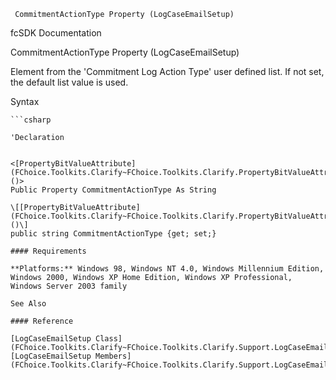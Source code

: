 ﻿     CommitmentActionType Property (LogCaseEmailSetup)                                                   

fcSDK Documentation

CommitmentActionType Property (LogCaseEmailSetup)

Element from the 'Commitment Log Action Type' user defined list. If not set, the default list value is used.

Syntax

```vbnet
```csharp

'Declaration
 

<[PropertyBitValueAttribute](FChoice.Toolkits.Clarify~FChoice.Toolkits.Clarify.PropertyBitValueAttribute.md)()>
Public Property CommitmentActionType As String

\[[PropertyBitValueAttribute](FChoice.Toolkits.Clarify~FChoice.Toolkits.Clarify.PropertyBitValueAttribute.md)()\]
public string CommitmentActionType {get; set;}

#### Requirements

**Platforms:** Windows 98, Windows NT 4.0, Windows Millennium Edition, Windows 2000, Windows XP Home Edition, Windows XP Professional, Windows Server 2003 family

See Also

#### Reference

[LogCaseEmailSetup Class](FChoice.Toolkits.Clarify~FChoice.Toolkits.Clarify.Support.LogCaseEmailSetup.md)  
[LogCaseEmailSetup Members](FChoice.Toolkits.Clarify~FChoice.Toolkits.Clarify.Support.LogCaseEmailSetup_members.md)